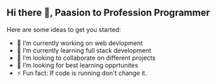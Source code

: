 ## Hi there 👋, Paasion to Profession Programmer

Here are some ideas to get you started:

- 🔭 I’m currently working on web devlopment
- 🌱 I’m currently learning full stack development
- 👯 I’m looking to collaborate on different projects
- 🤔 I’m looking for best learning opprtunites
- ⚡ Fun fact: If code is running don't change it.
